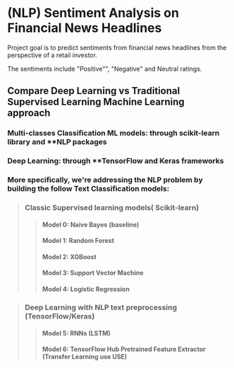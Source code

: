 # **(NLP) Sentiment Analysis on Financial News Headlines**


Project goal is to predict sentiments from financial news headlines from the perspective of a retail investor. 

The sentiments include "Positive"", "Negative" and Neutral ratings. 



## **Compare Deep Learning vs Traditional Supervised Learning Machine Learning approach**

###  Multi-classes Classification ML models: through **scikit-learn** library and **NLP packages
###  Deep Learning: through **TensorFlow and Keras frameworks


### More specifically, we're addressing the NLP problem by building the follow Text Classification models:

>### **Classic Supervised learning models( Scikit-learn)**
>> #### Model 0: Naive Bayes (baseline)
>> #### Model 1: Random Forest
>> #### Model 2: XGBoost
>> #### Model 3: Support Vector Machine 
>> #### Model 4: Logistic Regression 

>### **Deep Learning with NLP text preprocessing (TensorFlow/Keras)**
>>#### Model 5: RNNs (LSTM)
>>#### Model 6: TensorFlow Hub Pretrained Feature Extractor (Transfer Learning use USE)



